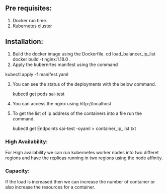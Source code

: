 
## Pre requisites:

1. Docker run time.
2. Kubernetes cluster 

## Installation:

1. Build the docker image using the Dockerfile.
  cd load_balancer_ip_list
  docker build -t nginx:1.18.0 .
2. Apply the kubernrtes manifest using the command

  kubectl apply -f manifest.yaml

3. You can see the status of the deployments with the below command.

    kubectl get pods sai-test

4. You can access the nginx using http://localhost

5. To get the list of ip address of the containers into a file run the command.

    kubectl get Endpoints sai-test -oyaml > container_ip_list.txt

### High Availability:

For High availability we can run kubernetes worker nodes into two differet regions and have the replicas running in two regions using the node affinity.

### Capacity:

If the load is increased then we can increase the number of container or also increase the resources for a container.
  

